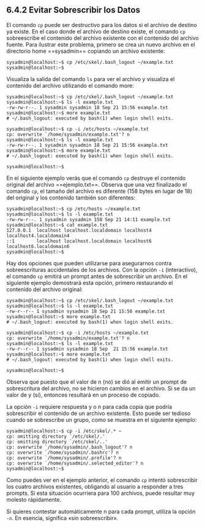 ## 6.4.2 Evitar Sobrescribir los Datos
El comando `cp` puede ser destructivo para los datos si el archivo de destino ya existe. En el caso donde el archivo de destino existe, el comando `cp` sobreescribe el contenido del archivo existente con el contenido del archivo fuente. Para ilustrar este problema, primero se crea un nuevo archivo en el directorio home ==sysadmin== copiando un archivo existente:

```shell-session
sysadmin@localhost:~$ cp /etc/skel/.bash_logout ~/example.txt 
sysadmin@localhost:~$
```

Visualiza la salida del comando `ls` para ver el archivo y visualiza el contenido del archivo utilizando el comando more:

```shell-session
sysadmin@localhost:~$ cp /etc/skel/.bash_logout ~/example.txt
sysadmin@localhost:~$ ls -l example.txt
-rw-rw-r--. 1 sysadmin sysadmin 18 Sep 21 15:56 example.txt
sysadmin@localhost:~$ more example.txt
# ~/.bash_logout: executed by bash(1) when login shell exits.

sysadmin@localhost:~$ cp -i /etc/hosts ~/example.txt
cp: overwrite `/home/sysadmin/example.txt'? n
sysadmin@localhost:~$ ls -l example.txt
-rw-rw-r--. 1 sysadmin sysadmin 18 Sep 21 15:56 example.txt
sysadmin@localhost:~$ more example.txt
# ~/.bash_logout: executed by bash(1) when login shell exits.

sysadmin@localhost:~$
```

En el siguiente ejemplo verás que el comando `cp` destruye el contenido original del archivo ==ejemplo.txt==. Observa que una vez finalizado el comando `cp`, el tamaño del archivo es diferente (158 bytes en lugar de 18) del original y los contenido también son diferentes:

```shell-session
sysadmin@localhost:~$ cp /etc/hosts ~/example.txt
sysadmin@localhost:~$ ls -l example.txt
-rw-rw-r--. 1 sysadmin sysadmin 158 Sep 21 14:11 example.txt
sysadmin@localhost:~$ cat example.txt
127.0.0.1  localhost localhost.localdomain localhost4 localhost4.localdomain4
::1        localhost localhost.localdomain localhost6 localhost6.localdomain6
sysadmin@localhost:~$
```

Hay dos opciones que pueden utilizarse para asegurarnos contra sobreescrituras accidentales de los archivos. Con la opción `-i` (interactivo), el comando `cp` emitirá un prompt antes de sobrescribir un archivo. En el siguiente ejemplo demostrará esta opción, primero restaurando el contenido del archivo original:

```shell-session
sysadmin@localhost:~$ cp /etc/skel/.bash_logout ~/example.txt          
sysadmin@localhost:~$ ls -l example.txt                                
-rw-r--r-- 1 sysadmin sysadmin 18 Sep 21 15:56 example.txt           
sysadmin@localhost:~$ more example.txt                                 
# ~/.bash_logout: executed by bash(1) when login shell exits.         

sysadmin@localhost:~$ cp -i /etc/hosts ~/example.txt                   
cp: overwrite `/home/sysadmin/example.txt'? n                          
sysadmin@localhost:~$ ls -l example.txt                                
-rw-r--r-- 1 sysadmin sysadmin 18 Sep  21 15:56 example.txt            
sysadmin@localhost:~$ more example.txt                                
# ~/.bash_logout: executed by bash(1) when login shell exits.          

sysadmin@localhost:~$
```

Observa que puesto que el valor de n (no) se dió al emitir un prompt de sobrescritura del archivo, no se hicieron cambios en el archivo. Si se da un valor de y (sí), entonces resultará en un proceso de copiado.

La opción `-i` requiere respuesta y o n para cada copia que podría sobrescribir el contenido de un archivo existente. Esto puede ser tedioso cuando se sobrescribe un grupo, como se muestra en el siguiente ejemplo:

```shell-session
sysadmin@localhost:~$ cp -i /etc/skel/.* ~                             
cp: omitting directory `/etc/skel/.'                                   
cp: omitting directory `/etc/skel/..'                                  
cp: overwrite `/home/sysadmin/.bash_logout'? n                         
cp: overwrite `/home/sysadmin/.bashrc'? n                              
cp: overwrite `/home/sysadmin/.profile'? n                            
cp: overwrite `/home/sysadmin/.selected_editor'? n                     
sysadmin@localhost:~$
```

Como puedes ver en el ejemplo anterior, el comando `cp` intentó sobrescribir los cuatro archivos existentes, obligando al usuario a responder a tres prompts. Si esta situación ocurriera para 100 archivos, puede resultar muy molesto rápidamente.

Si quieres contestar automáticamente n para cada prompt, utiliza la opción `-n`. En esencia, significa «sin sobreescribir».